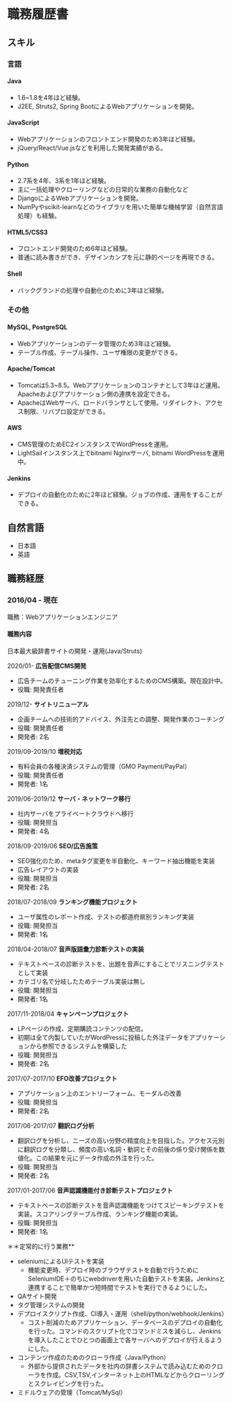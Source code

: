 # 職務履歴書

## スキル

### 言語

#### Java
- 1.6~1.8を4年ほど経験。
- J2EE, Struts2, Spring BootによるWebアプリケーションを開発。

#### JavaScript
- Webアプリケーションのフロントエンド開発のため3年ほど経験。
- jQuery/React/Vue.jsなどを利用した開発実績がある。

#### Python
- 2.7系を4年、3系を1年ほど経験。
- 主に一括処理やクローリングなどの日常的な業務の自動化など
- DjangoによるWebアプリケーションを開発。
- NumPyやscikit-learnなどのライブラリを用いた簡単な機械学習（自然言語処理）も経験。

#### HTML5/CSS3
- フロントエンド開発のため6年ほど経験。
- 普通に読み書きができ、デザインカンプを元に静的ページを再現できる。

#### Shell
- バックグランドの処理や自動化のために3年ほど経験。

### その他

#### MySQL, PostgreSQL
- Webアプリケーションのデータ管理のため3年ほど経験。
- テーブル作成、テーブル操作、ユーザ権限の変更ができる。

#### Apache/Tomcat
- Tomcatは5.3~8.5。Webアプリケーションのコンテナとして3年ほど運用。Apacheおよびアプリケーション側の連携を設定できる。
- ApacheはWebサーバ、ロードバランサとして使用。リダイレクト、アクセス制限、リバプロ設定ができる。

#### AWS
- CMS管理のためEC2インスタンスでWordPressを運用。
- LightSailインスタンス上でbitnami Nginxサーバ, bitnami WordPressを運用中。

####  Jenkins
- デプロイの自動化のために2年ほど経験。ジョブの作成、運用をすることができる。

## 自然言語
- 日本語
- 英語

## 職務経歴
### 2016/04 - 現在
職務：Webアプリケーションエンジニア

#### 職務内容
日本最大級辞書サイトの開発・運用(Java/Struts)

2020/01- **広告配信CMS開発**
- 広告チームのチューニング作業を効率化するためのCMS構築。現在設計中。
- 役職: 開発責任者

2019/12- **サイトリニューアル**
- 企画チームへの技術的アドバイス、外注先との調整、開発作業のコーチング
- 役職: 開発責任者
- 開発者: 2名

2019/09-2019/10 **増税対応**
- 有料会員の各種決済システムの管理（GMO Payment/PayPal）
- 役職: 開発責任者
- 開発者: 1名


2019/06-2019/12 **サーバ・ネットワーク移行**
- 社内サーバをプライベートクラウドへ移行
- 役職: 開発担当
- 開発者: 4名

2018/09-2019/06 **SEO/広告施策**
- SEO強化のため、metaタグ変更を半自動化、キーワード抽出機能を実装
- 広告レイアウトの実装
- 役職: 開発担当
- 開発者: 2名

2018/07-2018/09 **ランキング機能プロジェクト**
- ユーザ属性のレポート作成、テストの都道府県別ランキング実装
- 役職: 開発担当
- 開発者: 1名

2018/04-2018/07 **音声版語彙力診断テストの実装**
- テキストベースの診断テストを、出題を音声にすることでリスニングテストとして実装
- カテゴリ名で分岐したためテーブル実装は無し
- 役職: 開発担当
- 開発者: 1名

2017/11-2018/04 **キャンペーンプロジェクト**
- LPページの作成、定期購読コンテンツの配信。
- 初期は全て内製していたがWordPressに投稿した外注データをアプリケーションから参照できるシステムを構築した
- 役職: 開発担当
- 開発者: 2名

2017/07-2017/10 **EFO改善プロジェクト**
- アプリケーション上のエントリーフォーム、モーダルの改善
- 役職: 開発担当
- 開発者: 2名

2017/06-2017/07 **翻訳ログ分析**
- 翻訳ログを分析し、ニーズの高い分野の精度向上を目指した。アクセス元別に翻訳ログを分類し、頻度の高い名詞・動詞とその前後の係り受け関係を数値化。この結果を元にデータ作成の外注を行った。
- 役職: 開発担当
- 開発者: 2名

2017/01-2017/06 **音声認識機能付き診断テストプロジェクト**
- テキストベースの診断テストを音声認識機能をつけてスピーキングテストを実装。スコアリングテーブル作成、ランキング機能の実装。
- 役職: 開発担当
- 開発者: 1名

＊＊定常的に行う業務**
- seleniumによるUIテストを実装
  - 機能変更時、デプロイ時のブラウザテストを自動で行うためにSeleniumIDE＋のちにwebdriverを用いた自動テストを実装。Jenkinsと連携することで簡単かつ短時間でテストを実行できるようにした。
- QAサイト開発
- タグ管理システムの開発
- デプロイスクリプト作成、CI導入・運用（shell/python/webhook/Jenkins）
  - コスト削減のためアプリケーション、データベースのデプロイの自動化を行った。コマンドのスクリプト化でコマンドミスを減らし、Jenkinsを導入したことでひとつの画面上で各サーバへのデプロイが行えるようにした。
- コンテンツ作成のためのクローラ作成（Java/Python）
  - 外部から提供されたデータを社内の辞書システムで読み込むためのクローラを作成。CSV,TSV,インターネット上のHTMLなどからクローリングとスクレイピングを行った。
- ミドルウェアの管理（Tomcat/MySql）
